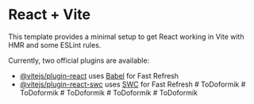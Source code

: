 # React + Vite

This template provides a minimal setup to get React working in Vite with HMR and some ESLint rules.

Currently, two official plugins are available:

- [@vitejs/plugin-react](https://github.com/vitejs/vite-plugin-react/blob/main/packages/plugin-react/README.md) uses [Babel](https://babeljs.io/) for Fast Refresh
- [@vitejs/plugin-react-swc](https://github.com/vitejs/vite-plugin-react-swc) uses [SWC](https://swc.rs/) for Fast Refresh
#   T o D o f o r m i k  
 #   T o D o f o r m i k  
 #   T o D o f o r m i k  
 #   T o D o f o r m i k  
 #   T o D o f o r m i k  
 